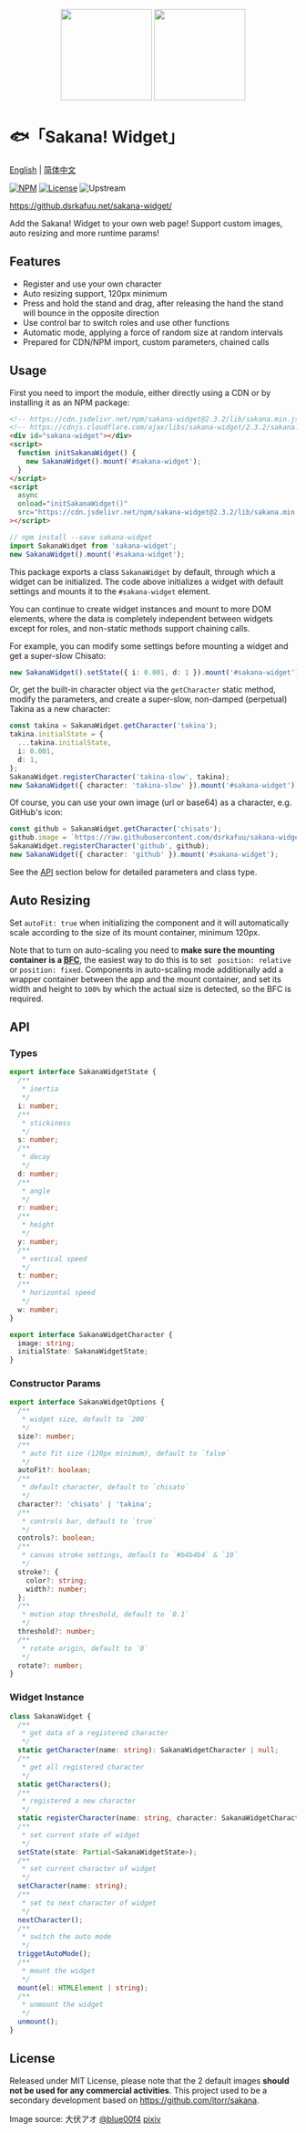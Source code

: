 <p align="center">
<img src="https://raw.githubusercontent.com/dsrkafuu/sakana-widget/main/src/characters/chisato.png" height="160px">
<img src="https://raw.githubusercontent.com/dsrkafuu/sakana-widget/main/src/characters/takina.png" height="160px">
</p>

# 🐟「Sakana! Widget」

[English](https://github.com/dsrkafuu/sakana-widget/blob/main/README.md) | [简体中文](https://github.com/dsrkafuu/sakana-widget/blob/main/README.zh.md)

[![NPM](https://img.shields.io/npm/v/sakana-widget)](https://www.npmjs.com/package/sakana-widget)
[![License](https://img.shields.io/github/license/dsrkafuu/sakana-widget)](https://github.com/dsrkafuu/sakana-widget/blob/main/LICENSE)
![Upstream](https://img.shields.io/badge/upstream-4931309-blue)

<https://github.dsrkafuu.net/sakana-widget/>

Add the Sakana! Widget to your own web page! Support custom images, auto resizing and more runtime params!

## Features

- Register and use your own character
- Auto resizing support, 120px minimum
- Press and hold the stand and drag, after releasing the hand the stand will bounce in the opposite direction
- Use control bar to switch roles and use other functions
- Automatic mode, applying a force of random size at random intervals
- Prepared for CDN/NPM import, custom parameters, chained calls

## Usage

First you need to import the module, either directly using a CDN or by installing it as an NPM package:

```html
<!-- https://cdn.jsdelivr.net/npm/sakana-widget@2.3.2/lib/sakana.min.js -->
<!-- https://cdnjs.cloudflare.com/ajax/libs/sakana-widget/2.3.2/sakana.min.js -->
<div id="sakana-widget"></div>
<script>
  function initSakanaWidget() {
    new SakanaWidget().mount('#sakana-widget');
  }
</script>
<script
  async
  onload="initSakanaWidget()"
  src="https://cdn.jsdelivr.net/npm/sakana-widget@2.3.2/lib/sakana.min.js"
></script>
```

```ts
// npm install --save sakana-widget
import SakanaWidget from 'sakana-widget';
new SakanaWidget().mount('#sakana-widget');
```

This package exports a class `SakanaWidget` by default, through which a widget can be initialized. The code above initializes a widget with default settings and mounts it to the `#sakana-widget` element.

You can continue to create widget instances and mount to more DOM elements, where the data is completely independent between widgets except for roles, and non-static methods support chaining calls.

For example, you can modify some settings before mounting a widget and get a super-slow Chisato:

```ts
new SakanaWidget().setState({ i: 0.001, d: 1 }).mount('#sakana-widget');
```

Or, get the built-in character object via the `getCharacter` static method, modify the parameters, and create a super-slow, non-damped (perpetual) Takina as a new character:

```ts
const takina = SakanaWidget.getCharacter('takina');
takina.initialState = {
  ...takina.initialState,
  i: 0.001,
  d: 1,
};
SakanaWidget.registerCharacter('takina-slow', takina);
new SakanaWidget({ character: 'takina-slow' }).mount('#sakana-widget');
```

Of course, you can use your own image (url or base64) as a character, e.g. GitHub's icon:

```ts
const github = SakanaWidget.getCharacter('chisato');
github.image = `https://raw.githubusercontent.com/dsrkafuu/sakana-widget/main/public/github.png`;
SakanaWidget.registerCharacter('github', github);
new SakanaWidget({ character: 'github' }).mount('#sakana-widget');
```

See the [API](#api) section below for detailed parameters and class type.

## Auto Resizing

Set `autoFit: true` when initializing the component and it will automatically scale according to the size of its mount container, minimum 120px.

Note that to turn on auto-scaling you need to **make sure the mounting container is a [BFC](https://developer.mozilla.org/docs/Web/Guide/CSS/Block_formatting_context)**, the easiest way to do this is to set ` position: relative` or `position: fixed`. Components in auto-scaling mode additionally add a wrapper container between the app and the mount container, and set its width and height to `100%` by which the actual size is detected, so the BFC is required.

## API

### Types

```ts
export interface SakanaWidgetState {
  /**
   * inertia
   */
  i: number;
  /**
   * stickiness
   */
  s: number;
  /**
   * decay
   */
  d: number;
  /**
   * angle
   */
  r: number;
  /**
   * height
   */
  y: number;
  /**
   * vertical speed
   */
  t: number;
  /**
   * horizontal speed
   */
  w: number;
}

export interface SakanaWidgetCharacter {
  image: string;
  initialState: SakanaWidgetState;
}
```

### Constructor Params

```ts
export interface SakanaWidgetOptions {
  /**
   * widget size, default to `200`
   */
  size?: number;
  /**
   * auto fit size (120px minimum), default to `false`
   */
  autoFit?: boolean;
  /**
   * default character, default to `chisato`
   */
  character?: 'chisato' | 'takina';
  /**
   * controls bar, default to `true`
   */
  controls?: boolean;
  /**
   * canvas stroke settings, default to `#b4b4b4` & `10`
   */
  stroke?: {
    color?: string;
    width?: number;
  };
  /**
   * motion stop threshold, default to `0.1`
   */
  threshold?: number;
  /**
   * rotate origin, default to `0`
   */
  rotate?: number;
}
```

### Widget Instance

```ts
class SakanaWidget {
  /**
   * get data of a registered character
   */
  static getCharacter(name: string): SakanaWidgetCharacter | null;
  /**
   * get all registered character
   */
  static getCharacters();
  /**
   * registered a new character
   */
  static registerCharacter(name: string, character: SakanaWidgetCharacter);
  /**
   * set current state of widget
   */
  setState(state: Partial<SakanaWidgetState>);
  /**
   * set current character of widget
   */
  setCharacter(name: string);
  /**
   * set to next character of widget
   */
  nextCharacter();
  /**
   * switch the auto mode
   */
  triggetAutoMode();
  /**
   * mount the widget
   */
  mount(el: HTMLElement | string);
  /**
   * unmount the widget
   */
  unmount();
}
```

## License

Released under MIT License, please note that the 2 default images **should not be used for any commercial activities**. This project used to be a secondary development based on https://github.com/itorr/sakana.

Image source: 大伏アオ [@blue00f4](https://twitter.com/blue00f4) [pixiv](https://pixiv.me/aoiroblue1340)
